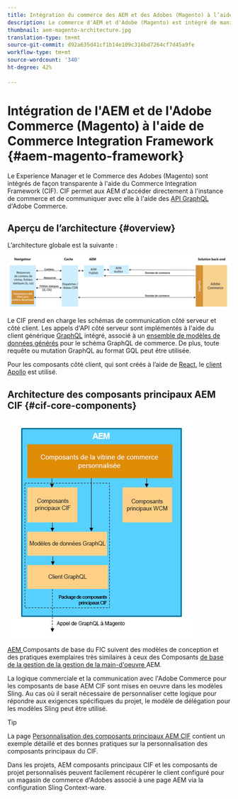 ```yaml
---
title: Intégration du commerce des AEM et des Adobes (Magento) à l’aide du cadre d’intégration commerciale
description: Le commerce d'AEM et d'Adobe (Magento) est intégré de manière transparente à l'aide du cadre d'intégration commerciale (CIF). Le CIF permet à AEM d’accéder à une instance de Magento et de communiquer avec Magento via GraphQL. Il permet également aux auteurs AEM d’utiliser les sélecteurs de produit et de catégorie, ainsi que la console de produits pour parcourir les données de produit et de catégorie récupérées à la demande à partir de Magento. En outre, le CIF offre une vitrine prête à l’emploi qui peut accélérer les projets commerciaux.
thumbnail: aem-magento-architecture.jpg
translation-type: tm+mt
source-git-commit: d92a635d41cf1b14e109c316bd7264cf7d45a9fe
workflow-type: tm+mt
source-wordcount: '340'
ht-degree: 42%

---
```


# Intégration de l&#39;AEM et de l&#39;Adobe Commerce (Magento) à l&#39;aide de Commerce Integration Framework {#aem-magento-framework}

Le Experience Manager et le Commerce des Adobes (Magento) sont intégrés de façon transparente à l&#39;aide du Commerce Integration Framework (CIF). CIF permet aux AEM d&#39;accéder directement à l&#39;instance de commerce et de communiquer avec elle à l&#39;aide des [API GraphQL](https://devdocs.magento.com/guides/v2.4/graphql/) d&#39;Adobe Commerce.

## Aperçu de l’architecture {#overview}

L’architecture globale est la suivante :

![Aperçu de l’architecture du CIF](../assets/AEM_Magento_Architecture.png)

Le CIF prend en charge les schémas de communication côté serveur et côté client.
Les appels d&#39;API côté serveur sont implémentés à l&#39;aide du client générique [GraphQL](https://github.com/adobe/commerce-cif-graphql-client) intégré, associé à un [ensemble de modèles de données générés](https://github.com/adobe/commerce-cif-magento-graphql) pour le schéma GraphQL de commerce. De plus, toute requête ou mutation GraphQL au format GQL peut être utilisée.

Pour les composants côté client, qui sont créés à l’aide de [React](https://reactjs.org/), le [client Apollo](https://www.apollographql.com/docs/react/) est utilisé.

## Architecture des composants principaux AEM CIF {#cif-core-components}

![Architecture des composants principaux AEM CIF](../assets/cif-component-architecture.jpg)

[AEM ](https://github.com/adobe/aem-core-cif-components) Composants de base du FIC suivent des modèles de conception et des pratiques exemplaires très similaires à ceux des Composants [ de base de la gestion de la gestion de la main-d&#39;oeuvre ](https://github.com/adobe/aem-core-wcm-components)AEM.

La logique commerciale et la communication avec l&#39;Adobe Commerce pour les composants de base AEM CIF sont mises en oeuvre dans les modèles Sling. Au cas où il serait nécessaire de personnaliser cette logique pour répondre aux exigences spécifiques du projet, le modèle de délégation pour les modèles Sling peut être utilisé.

>[!TIP]
>
>La page [Personnalisation des composants principaux AEM CIF](../customizing/customize-cif-components.md) contient un exemple détaillé et des bonnes pratiques sur la personnalisation des composants principaux du CIF.

Dans les projets, AEM composants principaux CIF et les composants de projet personnalisés peuvent facilement récupérer le client configuré pour un magasin de commerce d&#39;Adobes associé à une page AEM via la configuration Sling Context-ware.

